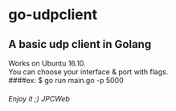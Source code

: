 # go-udpclient
## A basic udp client in Golang

Works on Ubuntu 16.10.<br />
You can choose your interface & port with flags.<br />
####ex: $ go run main.go -p 5000 <br />

###### Enjoy it ;) JPCWeb